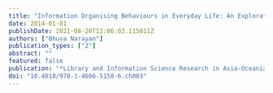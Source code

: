 ```yaml
---
title: "Information Organising Behaviours in Everyday Life: An Exploration Using Diaries"
date: 2014-01-01
publishDate: 2021-08-20T12:06:03.115011Z
authors: ["Bhuva Narayan"]
publication_types: ["2"]
abstract: ""
featured: false
publication: "*Library and Information Science Research in Asia-Oceania: Theory and łdots*"
doi: "10.4018/978-1-4666-5158-6.ch003"
---
```


